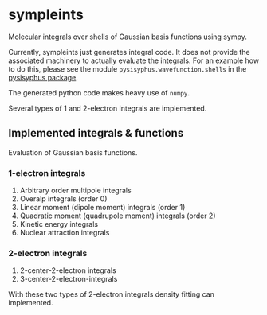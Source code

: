 # sympleints
Molecular integrals over shells of Gaussian basis functions using sympy.

Currently, sympleints just generates integral code. It does not provide the
associated machinery to actually evaluate the integrals. For an example how to do
this, please see the module `pysisyphus.wavefunction.shells` in the
[pysisyphus package](https://github.com/eljost/pysisyphus).

The generated python code makes heavy use of `numpy`.

Several types of 1 and 2-electron integrals are implemented.

## Implemented integrals & functions

Evaluation of Gaussian basis functions.

### 1-electron integrals

1. Arbitrary order multipole integrals
  1. Overalp integrals (order 0)
  2. Linear moment (dipole moment) integrals (order 1)
  3. Quadratic moment (quadrupole moment) integrals (order 2)
2. Kinetic energy integrals
3. Nuclear attraction integrals

### 2-electron integrals
1. 2-center-2-electron integrals
2. 3-center-2-electron-integrals

With these two types of 2-electron integrals density fitting can implemented. 